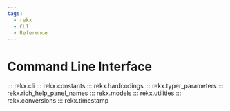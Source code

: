 ```yaml
---
tags:
  - rekx
  - CLI
  - Reference
---
```


# Command Line Interface

::: rekx.cli
::: rekx.constants
::: rekx.hardcodings
::: rekx.typer_parameters
::: rekx.rich_help_panel_names
::: rekx.models
::: rekx.utilities
::: rekx.conversions
::: rekx.timestamp
